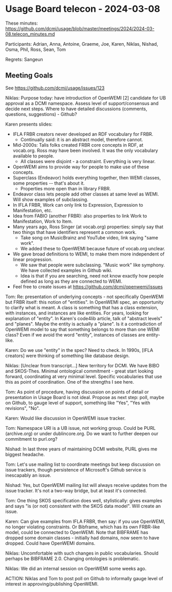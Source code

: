 # Usage Board telecon - 2024-03-08

These minutes: https://github.com/dcmi/usage/blob/master/meetings/2024/2024-03-08.telecon_minutes.md


Participants: Adrian, Anna, Antoine, Graeme, Joe, Karen, Niklas, Nishad, Osma, Phil, Ross, Sean, Tom

Regrets: Sangeun

## Meeting Goals

See https://github.com/dcmi/usage/issues/123 

Niklas: Purpose today: have introduction of OpenWEMI [2] candidate for UB approval as a DCMI namespace. Assess level of support/consensus and decide next steps. Where to have detailed discussions (comments, questions, suggestions) - Github?

Karen presents slides:
- IFLA FRBR creators never developed an RDF vocabulary for FRBR.
  - Continually said: it is an abstract model, therefore cannot.
- Mid-2000s: Talis folks created FRBR core concepts in RDF, at vocab.org. Ross may have been involved. It was the only vocabulary available to people.
  - All classes were disjoint - a constraint. Everything is very linear.
- OpenWEMI aims to provide way for people to make use of these concepts.
- Superclass (Endeavor) holds everything together, then WEMI classes, some properties -- that's about it.
  - Properties more open than in library FRBR.
- Endeavor class lets people add other classes at same level as WEMI. Will show examples of subclassing.
- In IFLA FRBR, Work can only link to Expression, Expression to Manifestation, etc.
- Idea from FABIO (another FRBR): also properties to link Work to Manifestation, Work to Item.
- Many years ago, Ross Singer (at vocab.org) properties: simply say that two things that have identifiers represent a common work.
  - Take song on MusicBrainz and YouTube video, link saying "same work".
  - We added these to OpenWEMI because future of vocab.org unclear.
- We gave broad definitions to WEMI, to make them more independent of linear progression.
  - We saw that people were subclassing. "Music work" like symphony. We have collected examples in Github wiki.
  - Idea is that if you are searching, need not know exactly how people defined as long as they are connected to WEMI.
- Feel free to create issues at https://github.com/dcmi/openwemi/issues

Tom: Re: presentation of underlying concepts - not specifically OpenWEMI but FRBR itself: this notion of "entities". In OpenWEMI spec, an opportunity to clarify what is meant. A class is something that has a class extension, with instances, and instances are like entities. For years, looking for explanation of "entity". In Karen's code4lib article, talk of "abstract levels" and "planes". Maybe the entity is actually a "plane". Is it a contradiction of OpenWEMI model to say that something belongs to more than one WEMI class? Even if we avoid the word "entity", instances of classes are entity-like.

Karen: Do we use "entity" in the spec? Need to check. In 1990s, [IFLA creators] were thinking of something like database design.

Niklas: [Unclear from transcript...] New territory for DCMI. We have BIBO and SKOS-Thes. Minimal ontological commitment - great start looking forward, coordinating at very minimal level. Specific vocabularies that use this as point of coordination. One of the strengths I see here.

Tom: As point of procedure, having discussion on points of detail or presentation in Usage Board is not ideal. Propose as next step: poll, maybe on Github, to gauge level of support, something like "Yes", "Yes with revisions",  "No".

Karen: Would like discussion in OpenWEMI issue tracker.

Tom: Namespace URI is a UB issue, not working group. Could be PURL (archive.org) or under dublincore.org. Do we want to further deepen our commitment to purl.org?

Nishad: In last three years of maintaining DCMI website, PURL gives me biggest headache.

Tom: Let's use mailing list to coordinate meetings but keep discussion on issue trackers, though persistence of Microsoft's Github service is inescapably an issue.

Nishad: Yes, but OpenWEMI mailing list will always receive updates from the issue tracker. It's not a two-way bridge, but at least it's connected.

Tom: One thing SKOS specification does well, stylistically: gives examples and says "is (or not) consistent with the SKOS data model". Will create an issue.

Karen: Can give examples from IFLA FRBR, then say: if you use OpenWEMI, no longer violating constraints. Or Bibframe, which has its own FRBR-like model, could be connected to OpenWEMI. Note that BIBFRAME has dropped some domain classes - initially had domains, now seem to have dropped. Could have OpenWEMI domains.

Niklas: Uncomfortable with such changes in public vocabularies. Should perhaps be BIBFRAME 2.0. Changing ontologies is problematic.

Niklas: We did an internal session on OpenWEMI some weeks ago.

ACTION: Niklas and Tom to post poll on Github to informally gauge level of interest in approving/publishing OpenWEMI.

